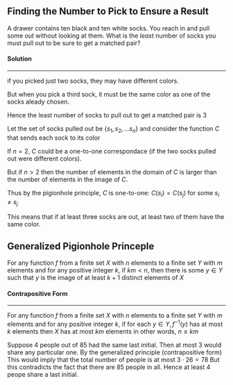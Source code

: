 ## Finding the Number to Pick to Ensure a Result

A drawer contains ten black and ten white socks. 
You reach in and pull some out without looking at them.
What is the *least* number of socks 
	you must pull out to be sure to get a matched pair?

#### Solution
***
if you picked just two socks, 
	they may have different colors.

But when you pick a third sock, it must be the same color as one of the socks aleady chosen.

Hence the least number of socks to pull out to get a matched pair is $3$ 

Let the set of socks pulled out be $\{ s_{1}, s_{2}, \dots s_{n}  \}$ 
	and consider the function $C$ that sends each sock to its color

If $n=2$, $C$ could be a one-to-one correspondace (if the two socks pulled out were different colors). 

But if $n>2$ 
	then the number of elements in the domain of $C$ is larger than the number of elements in the image of $C$.

Thus by the pigionhole principle,
	$C$ is one-to-one:
		$C(s_{i})=C(s_{j})\text{ for some } s_{i}\neq s_{j}$ 

This means that if at least three socks are out, at least two of them have the same color.


## Generalized Pigionhole Princeple

For any function $f$ from a finite set $X$ with $n$ elements to a finite set $Y$ with $m$ elements
	and for any positive integer $k$, if $km<n$, 
		then there is some $y \in Y$ such that $y$ is the image of at least $k+1$ distinct elements of $X$ 

#### Contrapositive Form
***
For any function $f$ from a finite set $X$ with $n$ elements to a finite set $Y$ with $m$ elements 
	and for any positive integer $k$,
		if for each $y \in Y, f^{-1}(y)$ has at most $k$ elements
			then $X$ has at most $km$ elements 
				in other words, $n\leq km$ 


Suppose 4 people out of 85 had the same last initial. 
Then at most 3 would share any particular one. 
By the generalized principle (contrapositive form)
This would imply that the total number of people is at most $3\cdot 26 =78$
But this contradicts the fact that there are 85 people in all.
Hence at least 4 peope share a last initial.